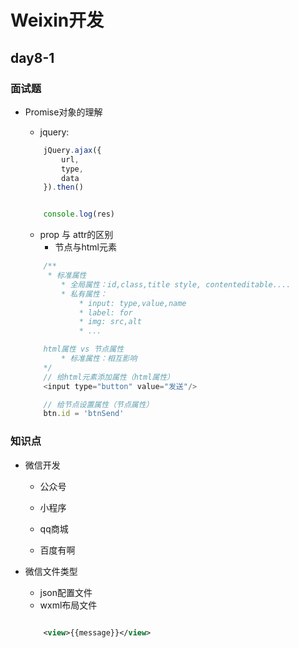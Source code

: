 # Weixin开发

## day8-1

### 面试题
* Promise对象的理解
    * jquery:
    ```js
        jQuery.ajax({
            url,
            type,
            data
        }).then()


        console.log(res)


    ```
    * prop 与 attr的区别
        * 节点与html元素

    ```js
        /**
         * 标准属性
            * 全局属性：id,class,title style, contenteditable....
            * 私有属性：
                * input: type,value,name
                * label: for
                * img: src,alt
                * ...

        html属性 vs 节点属性
            * 标准属性：相互影响
        */
        // 给html元素添加属性（html属性）
        <input type="button" value="发送"/>

        // 给节点设置属性（节点属性）
        btn.id = 'btnSend'
    ```
    


### 知识点
* 微信开发
    * 公众号
    * 小程序

    * qq商城
    * 百度有啊

* 微信文件类型
    * json配置文件
    * wxml布局文件
    ```xml

        <view>{{message}}</view>
    ```